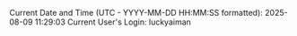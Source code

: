 Current Date and Time (UTC - YYYY-MM-DD HH:MM:SS formatted): 2025-08-09 11:29:03
Current User's Login: luckyaiman
